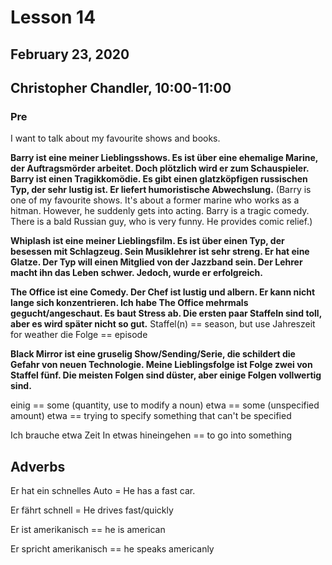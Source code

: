 # Lesson 14
## February 23, 2020
## Christopher Chandler, 10:00-11:00

### Pre
I want to talk about my favourite shows and books.

**Barry ist eine meiner Lieblingsshows. Es ist über eine ehemalige Marine, der Auftragsmörder arbeitet. Doch plötzlich wird er zum Schauspieler. Barry ist einen Tragikkomödie. Es gibt einen glatzköpfigen russischen Typ, der sehr lustig ist. Er liefert humoristische Abwechslung.**
(Barry is one of my favourite shows. It's about a former marine who works as a hitman. However, he suddenly gets into acting. Barry is a tragic comedy. There is a bald Russian guy, who is very funny. He provides comic relief.)

**Whiplash ist eine meiner Lieblingsfilm. Es ist über einen Typ, der besessen mit Schlagzeug. Sein Musiklehrer ist sehr streng. Er hat eine Glatze. Der Typ will einen Mitglied von der Jazzband sein. Der Lehrer macht ihn das Leben schwer. Jedoch, wurde er erfolgreich.**

**The Office ist eine Comedy. Der Chef ist lustig und albern. Er kann nicht lange sich konzentrieren. Ich habe The Office mehrmals gegucht/angeschaut. Es baut Stress ab. Die ersten paar Staffeln sind toll, aber es wird später nicht so gut.**
Staffel(n) == season, but use Jahreszeit for weather
die Folge == episode

**Black Mirror ist eine gruselig Show/Sending/Serie, die schildert die Gefahr von neuen Technologie. Meine Lieblingsfolge ist Folge zwei von Staffel fünf. Die meisten Folgen sind düster, aber einige Folgen vollwertig sind.**

einig == some (quantity, use to modify a noun)
etwa == some (unspecified amount)
etwa == trying to specify something that can't be specified

Ich brauche etwa Zeit
In etwas hineingehen == to go into something 

## Adverbs
Er hat ein schnelles Auto = He has a fast car. 

Er fährt schnell = He drives fast/quickly 

Er ist amerikanisch == he is american

Er spricht amerikanisch == he speaks americanly


